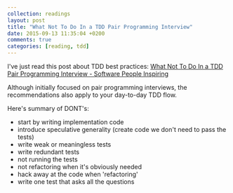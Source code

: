 ```yaml
---
collection: readings
layout: post
title: "What Not To Do In a TDD Pair Programming Interview"
date: 2015-09-13 11:35:04 +0200
comments: true
categories: [reading, tdd]
---
```

I've just read this post about TDD best practices:  [What Not To Do In a TDD Pair Programming Interview - Software People Inspiring](http://codemanship.co.uk/parlezuml/blog/?postid=1324)

Although initially focused on pair programming interviews, the recommendations also apply to your day-to-day TDD flow.

Here's summary of DONT's:

- start by writing implementation code
- introduce speculative generality (create code we don't need to pass the tests)
- write weak or meaningless tests
- write redundant tests
- not running the tests
- not refactoring when it's obviously needed
- hack away at the code when 'refactoring'
- write one test that asks all the questions
